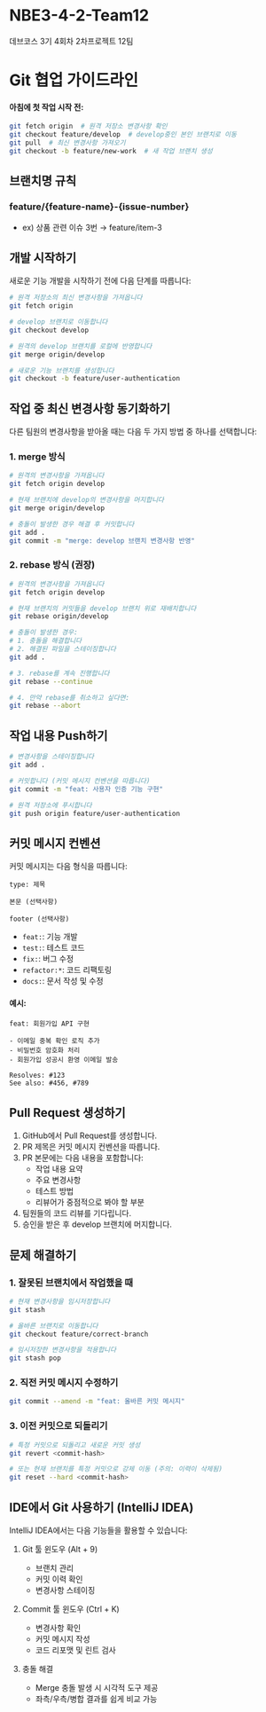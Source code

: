 # NBE3-4-2-Team12
데브코스 3기 4회차 2차프로젝트 12팀

# Git 협업 가이드라인

#### 아침에 첫 작업 시작 전:
```bash
git fetch origin  # 원격 저장소 변경사항 확인
git checkout feature/develop  # develop중인 본인 브랜치로 이동
git pull  # 최신 변경사항 가져오기
git checkout -b feature/new-work  # 새 작업 브랜치 생성
```

## 브랜치명 규칙

### **feature/{feature-name}-{issue-number}**

- ex) 상품 관련 이슈 3번 → feature/item-3

## 개발 시작하기

새로운 기능 개발을 시작하기 전에 다음 단계를 따릅니다:

```bash
# 원격 저장소의 최신 변경사항을 가져옵니다
git fetch origin

# develop 브랜치로 이동합니다
git checkout develop

# 원격의 develop 브랜치를 로컬에 반영합니다
git merge origin/develop

# 새로운 기능 브랜치를 생성합니다
git checkout -b feature/user-authentication
```

## 작업 중 최신 변경사항 동기화하기

다른 팀원의 변경사항을 받아올 때는 다음 두 가지 방법 중 하나를 선택합니다:

### 1. merge 방식

```bash
# 원격의 변경사항을 가져옵니다
git fetch origin develop

# 현재 브랜치에 develop의 변경사항을 머지합니다
git merge origin/develop

# 충돌이 발생한 경우 해결 후 커밋합니다
git add .
git commit -m "merge: develop 브랜치 변경사항 반영"
```

### 2. rebase 방식 (권장)

```bash
# 원격의 변경사항을 가져옵니다
git fetch origin develop

# 현재 브랜치의 커밋들을 develop 브랜치 위로 재배치합니다
git rebase origin/develop

# 충돌이 발생한 경우:
# 1. 충돌을 해결합니다
# 2. 해결된 파일을 스테이징합니다
git add .

# 3. rebase를 계속 진행합니다
git rebase --continue

# 4. 만약 rebase를 취소하고 싶다면:
git rebase --abort
```

## 작업 내용 Push하기

```bash
# 변경사항을 스테이징합니다
git add .

# 커밋합니다 (커밋 메시지 컨벤션을 따릅니다)
git commit -m "feat: 사용자 인증 기능 구현"

# 원격 저장소에 푸시합니다
git push origin feature/user-authentication
```

## 커밋 메시지 컨벤션

커밋 메시지는 다음 형식을 따릅니다:

```
type: 제목

본문 (선택사항)

footer (선택사항)
```

- `feat:`: 기능 개발
- `test:`: 테스트 코드
- `fix:`: 버그 수정
- `refactor:*`: 코드 리팩토링
- `docs:`: 문서 작성 및 수정

#### 예시:
```
feat: 회원가입 API 구현

- 이메일 중복 확인 로직 추가
- 비밀번호 암호화 처리
- 회원가입 성공시 환영 이메일 발송

Resolves: #123
See also: #456, #789
```

## Pull Request 생성하기

1. GitHub에서 Pull Request를 생성합니다.
2. PR 제목은 커밋 메시지 컨벤션을 따릅니다.
3. PR 본문에는 다음 내용을 포함합니다:
   - 작업 내용 요약
   - 주요 변경사항
   - 테스트 방법
   - 리뷰어가 중점적으로 봐야 할 부분
4. 팀원들의 코드 리뷰를 기다립니다.
5. 승인을 받은 후 develop 브랜치에 머지합니다.

## 문제 해결하기

### 1. 잘못된 브랜치에서 작업했을 때
```bash
# 현재 변경사항을 임시저장합니다
git stash

# 올바른 브랜치로 이동합니다
git checkout feature/correct-branch

# 임시저장한 변경사항을 적용합니다
git stash pop
```

### 2. 직전 커밋 메시지 수정하기
```bash
git commit --amend -m "feat: 올바른 커밋 메시지"
```

### 3. 이전 커밋으로 되돌리기
```bash
# 특정 커밋으로 되돌리고 새로운 커밋 생성
git revert <commit-hash>

# 또는 현재 브랜치를 특정 커밋으로 강제 이동 (주의: 이력이 삭제됨)
git reset --hard <commit-hash>
```

## IDE에서 Git 사용하기 (IntelliJ IDEA)

IntelliJ IDEA에서는 다음 기능들을 활용할 수 있습니다:

1. Git 툴 윈도우 (Alt + 9)
   - 브랜치 관리
   - 커밋 이력 확인
   - 변경사항 스테이징

2. Commit 툴 윈도우 (Ctrl + K)
   - 변경사항 확인
   - 커밋 메시지 작성
   - 코드 리포맷 및 린트 검사

3. 충돌 해결
   - Merge 충돌 발생 시 시각적 도구 제공
   - 좌측/우측/병합 결과를 쉽게 비교 가능



